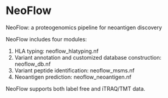 # NeoFlow
NeoFlow: a proteogenomics pipeline for neoantigen discovery

NeoFlow includes four modules:


1. HLA typing: neoflow_hlatyping.nf
2. Variant annotation and customized database construction: neoflow_db.nf
3. Variant peptide identification: neoflow_msms.nf
4. Neoantigen prediction: neoflow_neoantigen.nf


NeoFlow supports both label free and iTRAQ/TMT data.
